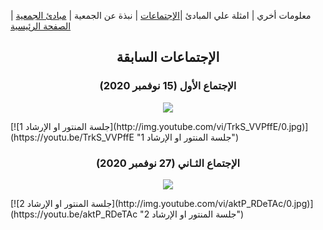 
معلومات أخري | امثلة علي المبادئ  |[الإجتماعات](https://amateursanonymous.github.io/meetings) | نبذة عن الجمعية | [مبادئ الجمعية](https://amateursanonymous.github.io/principles) | [الصفحة الرئيسية](https://amateursanonymous.github.io/index-new)

## <center> الإجتماعات السابقة </center>

### <center>الإجتماع الأول (15 نوفمبر 2020)</center>
<p align="center">
  <img src="(http://img.youtube.com/vi/TrkS_VVPffE/0.jpg" href="https://youtu.be/TrkS_VVPffE"/>
</p>
[![جلسة المنتور او الإرشاد 1](http://img.youtube.com/vi/TrkS_VVPffE/0.jpg)](https://youtu.be/TrkS_VVPffE "جلسة المنتور او الإرشاد 1")

### <center>الإجتماع الثـاني (27 نوفمبر 2020)</center>
<p align="center">
  <img src="(http://img.youtube.com/vi/aktP_RDeTAc/0.jpg" href="https://youtu.be/aktP_RDeTAc"/>
</p>
[![جلسة المنتور او الإرشاد 2](http://img.youtube.com/vi/aktP_RDeTAc/0.jpg)](https://youtu.be/aktP_RDeTAc "جلسة المنتور او الإرشاد 2")